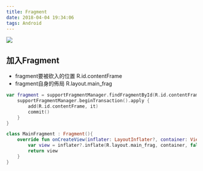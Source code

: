 ```yaml
---
title: Fragment
date: 2018-04-04 19:34:06
tags: Android
---
```


![](https://i1.kknews.cc/SIG=v8aj42/16p200037qo274368116.jpg)

## 加入Fragment
- fragment要被砍入的位置 R.id.contentFrame
- fragment自身的佈局 R.layout.main_frag

```kotlin
var fragment = supportFragmentManager.findFragmentById(R.id.contentFrame)?:MainFragment().also {
    supportFragmentManager.beginTransaction().apply {
        add(R.id.contentFrame, it)
        commit()
    }
}
```

```kotlin
class MainFragment : Fragment(){
    override fun onCreateView(inflater: LayoutInflater?, container: ViewGroup?, savedInstanceState: Bundle?): View? {
        var view = inflater?.inflate(R.layout.main_frag, container, false)
        return view
    }
}
```
